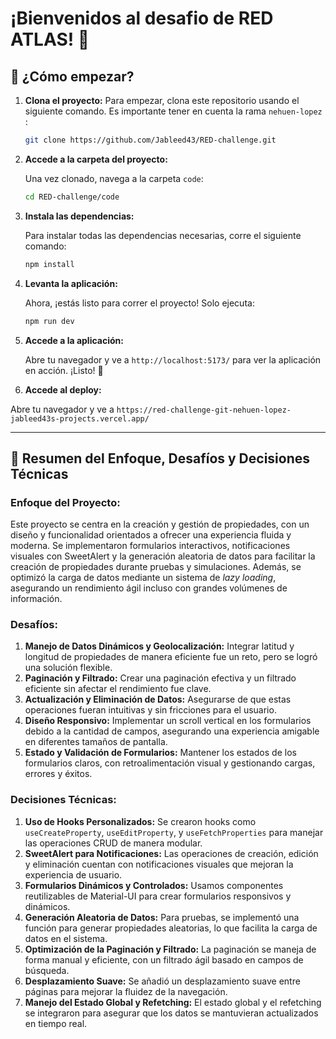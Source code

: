 # ¡Bienvenidos al desafio de RED ATLAS! 🎉

## 🚀 ¿Cómo empezar?

1. **Clona el proyecto:**
   Para empezar, clona este repositorio usando el siguiente comando. Es importante tener en cuenta la rama ```nehuen-lopez``` :

   ```bash
   git clone https://github.com/Jableed43/RED-challenge.git
   ```

2. **Accede a la carpeta del proyecto:**

   Una vez clonado, navega a la carpeta `code`:

   ```bash
   cd RED-challenge/code
   ```

3. **Instala las dependencias:**

   Para instalar todas las dependencias necesarias, corre el siguiente comando:

   ```bash
   npm install
   ```

4. **Levanta la aplicación:**

   Ahora, ¡estás listo para correr el proyecto! Solo ejecuta:

   ```bash
   npm run dev
   ```

5. **Accede a la aplicación:**

   Abre tu navegador y ve a `http://localhost:5173/` para ver la aplicación en acción. ¡Listo! 🎉


6. **Accede al deploy:**

Abre tu navegador y ve a `https://red-challenge-git-nehuen-lopez-jableed43s-projects.vercel.app/` 

---

## 🧠 Resumen del Enfoque, Desafíos y Decisiones Técnicas

### **Enfoque del Proyecto:**
Este proyecto se centra en la creación y gestión de propiedades, con un diseño y funcionalidad orientados a ofrecer una experiencia fluida y moderna. Se implementaron formularios interactivos, notificaciones visuales con SweetAlert y la generación aleatoria de datos para facilitar la creación de propiedades durante pruebas y simulaciones. Además, se optimizó la carga de datos mediante un sistema de *lazy loading*, asegurando un rendimiento ágil incluso con grandes volúmenes de información.

### **Desafíos:**
1. **Manejo de Datos Dinámicos y Geolocalización:** Integrar latitud y longitud de propiedades de manera eficiente fue un reto, pero se logró una solución flexible.
2. **Paginación y Filtrado:** Crear una paginación efectiva y un filtrado eficiente sin afectar el rendimiento fue clave.
3. **Actualización y Eliminación de Datos:** Asegurarse de que estas operaciones fueran intuitivas y sin fricciones para el usuario.
4. **Diseño Responsivo:** Implementar un scroll vertical en los formularios debido a la cantidad de campos, asegurando una experiencia amigable en diferentes tamaños de pantalla.
5. **Estado y Validación de Formularios:** Mantener los estados de los formularios claros, con retroalimentación visual y gestionando cargas, errores y éxitos.

### **Decisiones Técnicas:**
1. **Uso de Hooks Personalizados:** Se crearon hooks como `useCreateProperty`, `useEditProperty`, y `useFetchProperties` para manejar las operaciones CRUD de manera modular.
2. **SweetAlert para Notificaciones:** Las operaciones de creación, edición y eliminación cuentan con notificaciones visuales que mejoran la experiencia de usuario.
3. **Formularios Dinámicos y Controlados:** Usamos componentes reutilizables de Material-UI para crear formularios responsivos y dinámicos.
4. **Generación Aleatoria de Datos:** Para pruebas, se implementó una función para generar propiedades aleatorias, lo que facilita la carga de datos en el sistema.
5. **Optimización de la Paginación y Filtrado:** La paginación se maneja de forma manual y eficiente, con un filtrado ágil basado en campos de búsqueda.
6. **Desplazamiento Suave:** Se añadió un desplazamiento suave entre páginas para mejorar la fluidez de la navegación.
7. **Manejo del Estado Global y Refetching:** El estado global y el refetching se integraron para asegurar que los datos se mantuvieran actualizados en tiempo real.
